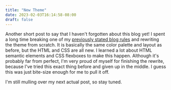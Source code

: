 ```yaml
---
title: "New Theme"
date: 2023-02-03T16:14:58-08:00
draft: false
---
```


Another short post to say that I haven't forgotten about this blog yet! I spent a long time breaking one of my [previously stated blog rules](/posts/hello-world/#learn-no-new-tools) and rewriting the theme from scratch. It is basically the same color palette and layout as before, but the HTML and CSS are all new. I learned a lot about HTML semantic elements and CSS flexboxes to make this happen. Although it's probably far from perfect, I'm very proud of myself for finishing the rewrite, because I've tried this exact thing before and given up in the middle. I guess this was just bite-size enough for me to pull it off.

I'm still mulling over my next actual post, so stay tuned.
